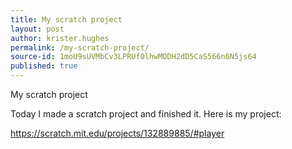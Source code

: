 ```yaml
---
title: My scratch project
layout: post
author: krister.hughes
permalink: /my-scratch-project/
source-id: 1moU9sUVMbCv3LPRUf0lhwMDDH2dD5CaS566n6N5js64
published: true
---
```

My scratch project

Today I made a scratch project and finished it. Here is my project:

<a href="url">https://scratch.mit.edu/projects/132889885/#player</a>

